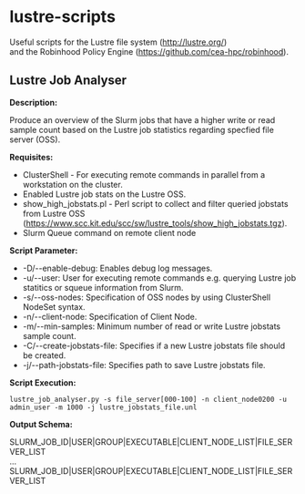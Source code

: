 # lustre-scripts
Useful scripts for the Lustre file system (http://lustre.org/)  
and the Robinhood Policy Engine (https://github.com/cea-hpc/robinhood).

## Lustre Job Analyser

__Description:__

Produce an overview of the Slurm jobs that have a higher write or read sample count based on the Lustre job statistics regarding specfied file server (OSS).

__Requisites:__

* ClusterShell - For executing remote commands in parallel from a workstation on the cluster.
* Enabled Lustre job stats on the Lustre OSS.
* show_high_jobstats.pl - Perl script to collect and filter queried jobstats from Lustre OSS (https://www.scc.kit.edu/scc/sw/lustre_tools/show_high_jobstats.tgz).
* Slurm Queue command on remote client node

__Script Parameter:__

* -D/--enable-debug: Enables debug log messages.
* -u/--user: User for executing remote commands e.g. querying Lustre job statitics or squeue information from Slurm.
* -s/--oss-nodes: Specification of OSS nodes by using ClusterShell NodeSet syntax.
* -n/--client-node: Specification of Client Node.
* -m/--min-samples: Minimum number of read or write Lustre jobstats sample count.
* -C/--create-jobstats-file: Specifies if a new Lustre jobstats file should be created.
* -j/--path-jobstats-file: Specifies path to save Lustre jobstats file.

__Script Execution:__

```
lustre_job_analyser.py -s file_server[000-100] -n client_node0200 -u admin_user -m 1000 -j lustre_jobstats_file.unl
```

__Output Schema:__

SLURM_JOB_ID|USER|GROUP|EXECUTABLE|CLIENT_NODE_LIST|FILE_SERVER_LIST  
...  
SLURM_JOB_ID|USER|GROUP|EXECUTABLE|CLIENT_NODE_LIST|FILE_SERVER_LIST  
